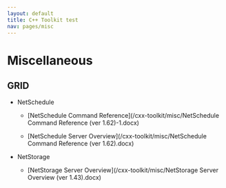 ```yaml
---
layout: default
title: C++ Toolkit test
nav: pages/misc
---
```


Miscellaneous
===============================

GRID
-------------------------------
-   NetSchedule

    -   [NetSchedule Command Reference](/cxx-toolkit/misc/NetSchedule Command Reference (ver 1.62)-1.docx)

    -   [NetSchedule Server Overview](/cxx-toolkit/misc/NetSchedule Command Reference (ver 1.62).docx)

-   NetStorage

    -   [NetStorage Server Overview](/cxx-toolkit/misc/NetStorage Server Overview (ver 1.43).docx)
